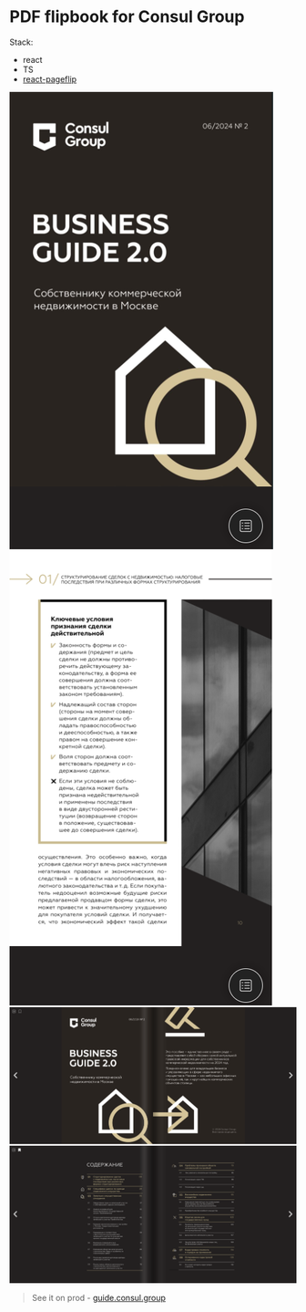 # PDF flipbook for Consul Group

Stack:

- react
- TS
- [react-pageflip](https://www.npmjs.com/package/react-pageflip)

![flipbook page 1](/screenshots/1.png)
![flipbook page 2](/screenshots/2.png)
![flipbook page 3](/screenshots/3.png)
![flipbook page 4](/screenshots/4.png)

> See it on prod - [guide.consul.group](https://guide.consul.group/)
